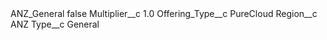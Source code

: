 <?xml version="1.0" encoding="UTF-8"?>
<CustomMetadata xmlns="http://soap.sforce.com/2006/04/metadata" xmlns:xsi="http://www.w3.org/2001/XMLSchema-instance" xmlns:xsd="http://www.w3.org/2001/XMLSchema">
    <label>ANZ_General</label>
    <protected>false</protected>
    <values>
        <field>Multiplier__c</field>
        <value xsi:type="xsd:double">1.0</value>
    </values>
    <values>
        <field>Offering_Type__c</field>
        <value xsi:type="xsd:string">PureCloud</value>
    </values>
    <values>
        <field>Region__c</field>
        <value xsi:type="xsd:string">ANZ</value>
    </values>
    <values>
        <field>Type__c</field>
        <value xsi:type="xsd:string">General</value>
    </values>
</CustomMetadata>
